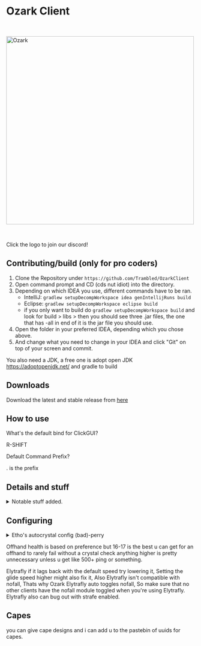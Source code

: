 # Ozark Client

<br />
  <p>
    <a href="https://discord.gg/xuAZPEmYZH"><img src="https://github.com/Trambled/OzarkClient/blob/master/src/main/resources/logo.png" width="500" alt="Ozark" /></a>
  </p>
  <br />
  
  Click the logo to join our discord!
    

## Contributing/build (only for pro coders)
1. Clone the Repository under `https://github.com/Trambled/OzarkClient`
2. Open command prompt and CD (cds nut idiot) into the directory.
3. Depending on which IDEA you use, different commands have to be ran.
    - IntelliJ: `gradlew setupDecompWorkspace idea genIntellijRuns build`
    - Eclipse: `gradlew setupDecompWorkspace eclipse build`
    - if you only want to build do `gradlew setupDecompWorkspace build` and look for build > libs > then you should see three .jar files, the one that has -all in end of it
      is the jar file you should use.
4. Open the folder in your preferred IDEA, depending which you chose above.
6. And change what you need to change in your IDEA and click "Git" on top of your screen and commit.

You also need a JDK, a free one is adopt open JDK https://adoptopenjdk.net/ and gradle to build

## Downloads 

Download the latest and stable release from [here](https://github.com/Trambled/OzarkClient/releases)

## How to use

What's the default bind for ClickGUI?

R-SHIFT

Default Command Prefix?

. is the prefix

## Details and stuff

<details>
  <summary>Notable stuff added.</summary> <br>
  Bed Aura - Auto places and breaks beds on people, has break calculations and has modes for 1.13 and 1.12 servers. <br>
  Auto Crystal - Very good and heavily modified w+2 autocrystal. <br>
  BurrowESP - Highlights people who are burrowed. <br>
  Elytrafly - Salhack but timer on takeoff. <br>
  Burrow - Xulu but modified a bit to make it better. <br>
  Xray - With commands and opacity feature. <br>
  PastGUI - Another GUI originally from past. <br>
  Anticrystal - Originally from xenon but added minhealth and crystal calculations to make it better, also supports string.<br>
  Instantburrow - made by ObsidianBreaker from nekohax and leux but added to ozark. <br>
  Some other skidded shit and bug fixes. <br><br>
</details>

## Configuring

<details>
  <summary>Etho's autocrystal config (bad)-perry</summary> <br>
CaDebug:false <br>
CaPlace:true <br>
CaBreak:true <br>
CaAntiWeakness:false <br>
CaAlternative:true <br>
CaModuleCheck:true <br>
CaBreakPredict:true <br>
CaBreakPredictFactor:0 <br>
CaMotionPredict:true <br>
CaMotionPredictFactor:1.0 <br>
CaVerifyPlace:false <br>
CaInhibit:true <br>
CaInhibitDelay:0 <br>
CaInhibitSwings:50 <br>
CaBreakAttempts:1 <br>
CaPlaceAttempts:1 <br>
CaHitRange:5.0 <br>
CaPlaceRange:5.0 <br>
CaRangeWall:3.5 <br>
CaPlayerRange:5.8 <br>
CaPlaceDelay:0 <br>
CaBreakDelay:0 <br>
CaMinEnemyPlace:6 <br>
CaMinEnemyBreak:6 <br>
CaMaxSelfDamage:8 <br>
CaMinHealthPause:false <br>
CaRequiredHealth:1.0 <br>
CaPacketPlace:true <br>
CaPackeBreak:true <br>
CaRotateMode:Off <br>
CaTargetMode:Health <br>
CaRaytrace:true <br>
CaSwitchMode:None <br>
CaAntiSuicide:true <br>
CaSpeed:true <br>
CaDeadCheck:false <br>
CaSync:None <br>
CaJumpyMode:false <br>
CaMomentumMode:true <br>
CaAntiStuck:false <br>
CaAntiStuckTries:5 <br>
CaAntiStuckTime:1000 <br>
CaThirteen:false <br>
CaMultiplace:false <br>
CaTabbottMode:true <br>
CaTabbottModeHealth:20 <br>
CaArmorDestroy:true <br>
CaArmorPercent:25 <br>
CaArmorPercentSelf:0 <br>
CaStopWhileMining:false <br>
CaStopWhileEatin:false <br>
CaJumpyFaceMode:false <br>
CaSwing:None <br>
CaRenderMode:Outline <br>
CaOldRender:false <br>
CaFutureRender:false <br>
CaTopBlock:false <br>
CaR:255 <br>
CaG:0 <br>
CaB:17 <br>
CaA:100 <br>
CaOutlineA:255 <br>
CaRainbow:true <br>
CaSatiation:0.8 <br>
CaBrightness:0.8 <br>
CaHeight:1.0 <br>
RenderDamage:true <br>
</details>


Offhand health is based on preference but 16-17 is the best u can get for an offhand to rarely fail without a crystal check anything higher is pretty unnecessary unless u get like 500+ ping or something.

Elytrafly if it lags back with the default speed try lowering it, Setting the glide speed higher might also fix it, Also Elytrafly isn't compatible with nofall, Thats why Ozark Elytrafly auto toggles nofall, So make sure that no other clients have the nofall module toggled when you're using Elytrafly. Elytrafly also can bug out with strafe enabled.

## Capes
you can give cape designs and i can add u to the pastebin of uuids for capes.
